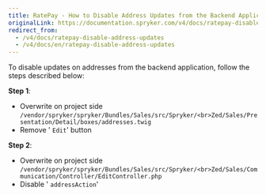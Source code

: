 ```yaml
---
title: RatePay - How to Disable Address Updates from the Backend Application
originalLink: https://documentation.spryker.com/v4/docs/ratepay-disable-address-updates
redirect_from:
  - /v4/docs/ratepay-disable-address-updates
  - /v4/docs/en/ratepay-disable-address-updates
---
```


To disable updates on addresses from the backend application, follow the steps described below:

**Step 1**:

* Overwrite on project side
`/vendor/spryker/spryker/Bundles/Sales/src/Spryker/<br>Zed/Sales/Presentation/Detail/boxes/addresses.twig`
* Remove ' `Edit`' button

**Step 2**:

* Overwrite on project side
`/vendor/spryker/spryker/Bundles/Sales/src/Spryker/<br>Zed/Sales/Communication/Controller/EditController.php`
* Disable ' `addressAction`'
